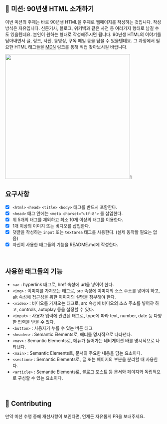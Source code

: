 
## 🚀 미션: 90년생 HTML 소개하기

이번 미션의 주제는 바로 90년생 HTML을 주제로 웹페이지를 작성하는 것입니다.
작성방식은 자유입니다. 
신문기사, 블로그, 위키백과 같은 사전 등 여러가지 형태로 남길 수도 있을텐데요. 본인이 원하는 형태로 작성해주시면 됩니다. 
90년생 HTML의 이야기를 담아내면서 글, 링크, 사진, 동영상, 구독 메일 등을 담을 수 있을텐데요. 그 과정에서 필요한 HTML 태그들을 [MDN](https://developer.mozilla.org/ko/docs/Web/HTML/Element) 링크를 통해 직접 찾아보시길 바랍니다.

<img src="https://techcourse-storage.s3.ap-northeast-2.amazonaws.com/2020-03-16T10:41:53.786image.png" width="400">1

## 요구사항 

- [x]  `<html>` `<head>` `<title>`  `<body>` 태그를 반드시 포함한다. 
- [x]  `<head>` 태그 안에는 `<meta charset="utf-8">` 를 삽입한다.
- [x]  위 5개의 태그를 제외하고 최소 10개 이상의 태그를 이용한다.
- [x]  1개 이상의 이미지 또는 비디오를 삽입한다.
- [x]  댓글을 작성하는 `input` 또는 `textarea` 태그를 사용한다. (실제 동작할 필요는 없음)
- [x]  자신이 사용한 태그들의 기능을 README.md에 작성한다.

<br/>

## 사용한 태그들의 기능

- `<a>` : hyperlink 태그로, href 속성에 url을 넣어야 한다.
- `<img>` : 이미지를 가져오는 태그로, src 속성에 이미지의 소스 주소를 넣어야 하고, alt 속성에 접근성을 위한 이미지의 설명을 첨부해야 한다.
- `<video>` : 비디오를 가져오는 태크로, src 속성에 비디오의 소스 주소를 넣어햐 하고, controls, autoplay 등을 설정할 수 있다.
- `<input>` : 사용자 입력에 관련된 태그로, type에 따라 text, number, date 등 다양한 입력을 받을 수 있다.
- `<button>` : 사용자가 누를 수 있는 버튼 태그
- `<header>` : Semantic Elements로, 헤더를 명시적으로 나타낸다.
- `<nav>` : Semantic Elements로, 메뉴가 들어가는 네비게이션 바를 명시적으로 나타낸다.
- `<main>` : Semantic Elements로, 문서의 주요한 내용을 담는 요소이다.
- `<section>` : Semantic Elements로, 글 또는 페이지의 부분을 분리할 때 사용한다.
- `<article>` : Semantic Elements로, 블로그 포스트 등 문서와 페이지와 독립적으로 구성할 수 있는 요소이다.

<br/>

## 👏 Contributing

만약 미션 수행 중에 개선사항이 보인다면, 언제든 자유롭게 PR을 보내주세요. 
